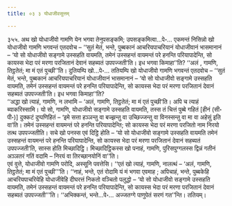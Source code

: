 ```yaml
---
title: ०३ ३ योधाजीवसुत्तम्

---
```


३५५. अथ खो योधाजीवो गामणि येन भगवा तेनुपसङ्कमि; उपसङ्कमित्वा…पे॰… एकमन्तं निसिन्नो खो योधाजीवो गामणि भगवन्तं एतदवोच – ‘‘सुतं मेतं, भन्ते, पुब्बकानं आचरियपाचरियानं योधाजीवानं भासमानानं – ‘यो सो योधाजीवो सङ्गामे उस्सहति वायमति, तमेनं उस्सहन्तं वायमन्तं परे हनन्ति परियापादेन्ति, सो कायस्स भेदा परं मरणा परजितानं देवानं सहब्यतं उपपज्जती’ति। इध भगवा किमाहा’’ति? ‘‘अलं , गामणि, तिट्ठतेतं; मा मं एतं पुच्छी’’ति। दुतियम्पि खो…पे॰… ततियम्पि खो योधाजीवो गामणि भगवन्तं एतदवोच – ‘‘सुतं मेतं, भन्ते, पुब्बकानं आचरियपाचरियानं योधाजीवानं भासमानानं – ‘यो सो योधाजीवो सङ्गामे उस्सहति वायमति, तमेनं उस्सहन्तं वायमन्तं परे हनन्ति परियापादेन्ति, सो कायस्स भेदा परं मरणा परजितानं देवानं सहब्यतं उपपज्जती’ति। इध भगवा किमाहा’’ति?  
‘‘अद्धा खो त्याहं, गामणि, न लभामि – ‘अलं, गामणि, तिट्ठतेतं; मा मं एतं पुच्छी’ति। अपि च त्याहं ब्याकरिस्सामि। यो सो, गामणि, योधाजीवो सङ्गामे उस्सहति वायमति, तस्स तं चित्तं पुब्बे गहितं [हीनं (सी॰ पी॰)] दुक्कटं दुप्पणिहितं – ‘इमे सत्ता हञ्ञन्तु वा बज्झन्तु वा उच्छिज्जन्तु वा विनस्सन्तु वा मा वा अहेसुं इति वा’ति। तमेनं उस्सहन्तं वायमन्तं परे हनन्ति परियापादेन्ति; सो कायस्स भेदा परं मरणा परजितो नाम निरयो तत्थ उपपज्जतीति। सचे खो पनस्स एवं दिट्ठि होति – ‘यो सो योधाजीवो सङ्गामे उस्सहति वायमति तमेनं उस्सहन्तं वायमन्तं परे हनन्ति परियापादेन्ति, सो कायस्स भेदा परं मरणा परजितानं देवानं सहब्यतं उपपज्जती’ति, सास्स होति मिच्छादिट्ठि। मिच्छादिट्ठिकस्स खो पनाहं, गामणि, पुरिसपुग्गलस्स द्विन्नं गतीनं अञ्ञतरं गतिं वदामि – निरयं वा तिरच्छानयोनिं वा’’ति।  
एवं वुत्ते, योधाजीवो गामणि परोदि, अस्सूनि पवत्तेसि। ‘‘एतं खो त्याहं, गामणि, नालत्थं – ‘अलं, गामणि, तिट्ठतेतं; मा मं एतं पुच्छी’’’ति। ‘‘नाहं, भन्ते, एतं रोदामि यं मं भगवा एवमाह ; अपिचाहं, भन्ते, पुब्बकेहि आचरियपाचरियेहि योधाजीवेहि दीघरत्तं निकतो वञ्चितो पलुद्धो – ‘यो सो योधाजीवो सङ्गामे उस्सहति वायमति, तमेनं उस्सहन्तं वायमन्तं परे हनन्ति परियापादेन्ति, सो कायस्स भेदा परं मरणा परजितानं देवानं सहब्यतं उपपज्जती’’’ति। ‘‘अभिक्कन्तं, भन्ते…पे॰… अज्जतग्गे पाणुपेतं सरणं गत’’न्ति। ततियम्।  

